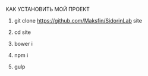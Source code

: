 КАК УСТАНОВИТЬ МОЙ ПРОЕКТ

1. git clone https://github.com/Maksfin/SidorinLab site

2. cd site

3. bower i

4. npm i

5. gulp

